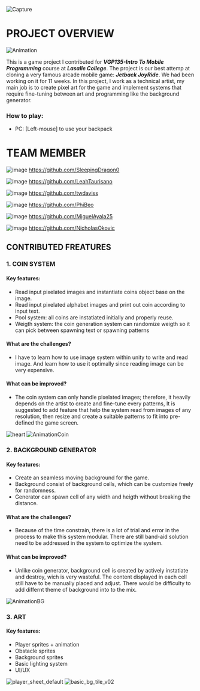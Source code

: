 ![Capture](https://github.com/CultyMarble/NotJetpackJoyride/assets/13515227/2b2e00c5-adfe-41ac-bb5a-6a41b29d6463)
# **PROJECT OVERVIEW**

![Animation](https://github.com/CultyMarble/NotJetpackJoyride/assets/13515227/75ee0aee-2c0d-4627-a8ec-4b9f5b271709)

This is a game project I contributed for ***VGP135-Intro To Mobile Programming*** course at ***Lasalle College***.
The project is our best attemp at cloning a very famous arcade mobile game: ***Jetback JoyRide***. We had been working on it for 11 weeks.
In this project, I work as a technical artist, my main job is to create pixel art for the game and implement systems that require fine-tuning between art and programming like the background generator.
### How to play:
- PC: [Left-mouse] to use your backpack

# **TEAM MEMBER**
![image](https://github.com/NicholasOkovic/NotJetpackJoyride/assets/139954443/c822852d-919a-49d6-b377-ee0781258936) https://github.com/SleepingDragon0

![image](https://github.com/NicholasOkovic/NotJetpackJoyride/assets/139954443/742280df-39a0-47c9-8665-f5733e589e7f) https://github.com/LeahTaurisano

![image](https://github.com/NicholasOkovic/NotJetpackJoyride/assets/139954443/0ac794c1-d76e-4cc7-be9f-8a6e3dc693dc) https://github.com/twdaviss

![image](https://github.com/NicholasOkovic/NotJetpackJoyride/assets/139954443/859b874c-3a0c-44f5-9062-506bad1ea22e) https://github.com/PhiBeo

![image](https://github.com/NicholasOkovic/NotJetpackJoyride/assets/139954443/3ddd6336-0f50-485b-8698-ac1541474f4a) https://github.com/MiguelAyala25

![image](https://github.com/NicholasOkovic/NotJetpackJoyride/assets/139954443/f2c4675a-b38a-4551-8ac2-e0234ec5df36) https://github.com/NicholasOkovic

## **CONTRIBUTED FREATURES**

### 1. COIN SYSTEM
#### Key features:
- Read input pixelated images and instantiate coins object base on the image.
- Read input pixelated alphabet images and print out coin according to input text.
- Pool system: all coins are instatiated initially and properly reuse.
- Weigth system: the coin generation system can randomize weigth so it can pick between spawning text or spawning patterns
#### What are the challenges?
- I have to learn how to use image system within unity to write and read image. And learn how to use it optimally since reading image can be very expensive.
#### What can be improved?
- The coin system can only handle pixelated images; therefore, it heavily depends on the artist to create and fine-tune every patterns, It is suggested to add feature that help the system read from images of any resolution, then resize and create a suitable patterns to fit into pre-defined the game screen.

![heart](https://github.com/CultyMarble/NotJetpackJoyride/assets/13515227/090cb747-810f-4ce7-b243-98099b1bd637)
![AnimationCoin](https://github.com/CultyMarble/NotJetpackJoyride/assets/13515227/c87c3a62-65f0-4caf-8eb1-25c40a7d2ad2)
### 2. BACKGROUND GENERATOR
#### Key features:
- Create an seamless moving background for the game.
- Background consist of background cells, which can be customize freely for randomness.
- Generator can spawn cell of any width and heigth without breaking the distance.
#### What are the challenges?
- Because of the time constrain, there is a lot of trial and error in the process to make this system modular. There are still band-aid solution need to be addressed in the system to optimize the system.
#### What can be improved?
- Unlike coin generator, background cell is created by actively instatiate and destroy, wich is very wasteful. The content displayed in each cell still have to be manually placed and adjust. There would be difficulty to add differnt theme of background into to the mix.

![AnimationBG](https://github.com/CultyMarble/NotJetpackJoyride/assets/13515227/c5805108-2b71-402a-9c12-0cd4cb7b8dec)

### 3. ART
#### Key features:
- Player sprites + animation
- Obstacle sprites
- Background sprites
- Basic lighting system
- UI/UX

![player_sheet_default](https://github.com/CultyMarble/NotJetpackJoyride/assets/13515227/338acbbe-4c23-4102-9ead-7e7031b879ea)
![basic_bg_tile_v02](https://github.com/CultyMarble/NotJetpackJoyride/assets/13515227/d2d522d8-1ceb-445a-bef1-5d58ae22a9ba)
